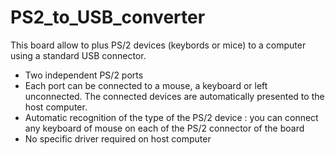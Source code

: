 # PS2_to_USB_converter
 This board allow to plus PS/2 devices (keybords or mice) to a computer using a standard USB connector.

- Two independent PS/2 ports
- Each port can be connected to a mouse, a keyboard or left unconnected. The connected devices are automatically presented to the host computer.
- Automatic recognition of the type of the PS/2 device : you can connect any keyboard of mouse on each of the PS/2 connector of the board
- No specific driver required on host computer
